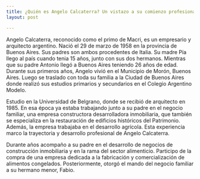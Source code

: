 ```yaml
---
title: ¿Quién es Angelo Calcaterra? Un vistazo a su comienzo profesional
layout: post

---
```

Angelo Calcaterra, reconocido como el primo de Macri, es un empresario y arquitecto argentino. Nació el 29 de marzo de 1958 en la provincia de Buenos Aires. Sus padres son ambos procedentes de Italia. Su madre Pía llego al país cuando tenia 15 años, junto con sus dos hermanos. Mientras que su padre Antonio llegó a Buenos Aires teniendo 26 años de edad.
Durante sus primeros años, Angelo vivió en el Municipio de Morón, Buenos Aires. Luego se traslado con toda su familia a la Ciudad de Buenos Aires donde realizó sus estudios primarios y secundarios en el Colegio Argentino Modelo.

Estudio en la Universidad de Belgrano, donde se recibió de arquitecto en 1985. En esa época ya estaba trabajando junto a su padre en el negocio familiar, una empresa constructora desarrolladora inmobiliaria, que también se especializa en la restauración de edificios históricos del Patrimonio. Además, la empresa trabajaba en el desarrollo agrícola. Esta experiencia marco la trayectoria y desarrollo profesional de Angelo Calcaterra.

Durante años acompaño a su padre en el desarrollo de negocios de construcción inmobiliaria y en la rama del sector alimenticio. Participo de la compra de una empresa dedicada a la fabricación y comercialización de alimentos congelados. Posteriormente, otorgó el mando del negocio familiar a su hermano menor, Fabio.